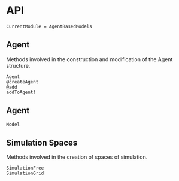# API

```@meta
CurrentModule = AgentBasedModels
```

## Agent

Methods involved in the construction and modification of the Agent structure.

```@docs
Agent
@createAgent
@add
addToAgent!
```

## Agent

```@docs
Model
```

## Simulation Spaces

Methods involved in the creation of spaces of simulation.

```@docs
SimulationFree
SimulationGrid
```